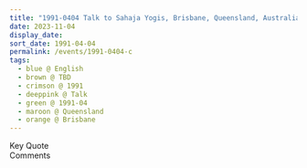 ```yaml
---
title: "1991-0404 Talk to Sahaja Yogis, Brisbane, Queensland, Australia"
date: 2023-11-04
display_date: 
sort_date: 1991-04-04
permalink: /events/1991-0404-c
tags:
  - blue @ English
  - brown @ TBD
  - crimson @ 1991
  - deeppink @ Talk
  - green @ 1991-04
  - maroon @ Queensland
  - orange @ Brisbane
---
```


<wave-list>
  <list-title color="green" width="75">Key Quote</list-title>
  <list-item color="BlanchedAlmond"  width="200"></list-item>
  <list-item color="Lavender"></list-item>
  <list-item color="BlanchedAlmond"></list-item>
</wave-list>

<br>

<wave-list>
  <list-title color="green" width="75">Comments</list-title>
  <list-item color="BlanchedAlmond"  width="200"></list-item>
  <list-item color="Lavender"></list-item>
  <list-item color="BlanchedAlmond"></list-item>
</wave-list>